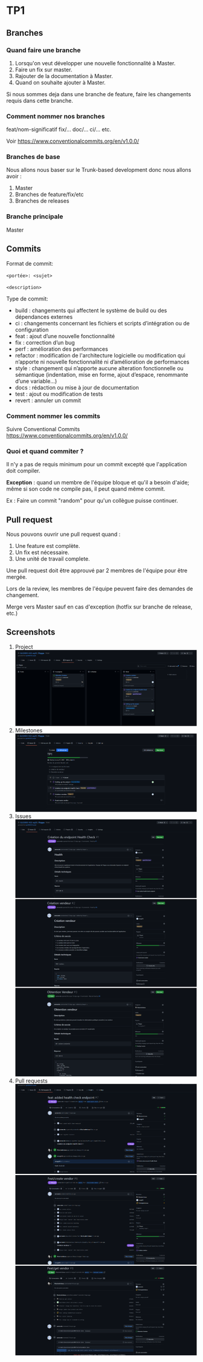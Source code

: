 # TP1


## Branches
### Quand faire une branche
 1. Lorsqu'on veut développer une nouvelle fonctionnalité à Master.
 2. Faire un fix sur master.
 3. Rajouter de la documentation à Master.
 4. Quand on souhaite ajouter à Master.

Si nous sommes deja dans une branche de feature, faire les changements requis dans cette branche.

### Comment nommer nos branches
feat/nom-significatif
fix/...
doc/...
ci/...
etc.

Voir https://www.conventionalcommits.org/en/v1.0.0/

### Branches de base
Nous allons nous baser sur le Trunk-based development donc nous allons avoir :
1. Master
2. Branches de feature/fix/etc
3. Branches de releases

### Branche principale
Master

## Commits

Format de commit:

`<portée>: <sujet>`

`<description>`

Type de commit: 

* build : changements qui affectent le système de build ou des dépendances externes
* ci : changements concernant les fichiers et scripts d’intégration ou de configuration
* feat : ajout d’une nouvelle fonctionnalité
* fix : correction d’un bug
* perf : amélioration des performances
* refactor : modification de l'architecture logicielle ou modification qui n’apporte ni nouvelle fonctionnalité ni d’amélioration de performances
* style : changement qui n’apporte aucune alteration fonctionnelle ou sémantique (indentation, mise en forme, ajout d’espace, renommante d’une variable…)
* docs : rédaction ou mise à jour de documentation
* test : ajout ou modification de tests
* revert : annuler un commit

### Comment nommer les commits
Suivre Conventional Commits https://www.conventionalcommits.org/en/v1.0.0/

### Quoi et quand commiter ?
Il n'y a pas de requis minimum pour un commit excepté que l'application doit compiler.  

**Exception** : quand un membre de l'équipe bloque et qu'il a besoin d'aide; 
même si son code ne compile pas, il peut quand même commit.

Ex : Faire un commit "random" pour qu'un collègue puisse continuer.

## Pull request
Nous pouvons ouvrir une pull request quand :
1. Une feature est complète.
2. Un fix est nécessaire.
3. Une unité de travail complete.

Une pull request doit être approuvé par 2 membres de l'équipe pour être mergée.

Lors de la review, les membres de l'équipe peuvent faire des demandes de changement.

Merge vers Master sauf en cas d'exception (hotfix sur branche de release, etc.)

## Screenshots


1. Project
![Alt text](tp1_screenshots/Project.PNG?raw=true "1. Project")
2. Milestones
![Alt text](tp1_screenshots/Milestones.PNG?raw=true "2. Milestones")
3. Issues
![Alt text](tp1_screenshots/Issue1.PNG?raw=true "3. Issue 1")
![Alt text](tp1_screenshots/Issue2.PNG?raw=true "3. Issue 2")
![Alt text](tp1_screenshots/Issue3.PNG?raw=true "3. Issue 3")
4. Pull requests
![Alt text](tp1_screenshots/PR1.PNG?raw=true "4. Pull request 1")
![Alt text](tp1_screenshots/PR2.PNG?raw=true "4. Pull request 2")
![Alt text](tp1_screenshots/PR3.PNG?raw=true "4. Pull request 3")
